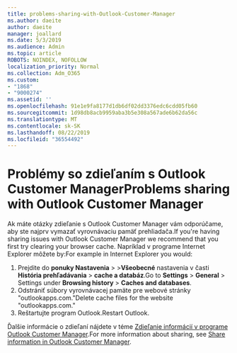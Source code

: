 ```yaml
---
title: problems-sharing-with-Outlook-Customer-Manager
ms.author: daeite
author: daeite
manager: joallard
ms.date: 5/3/2019
ms.audience: Admin
ms.topic: article
ROBOTS: NOINDEX, NOFOLLOW
localization_priority: Normal
ms.collection: Adm_O365
ms.custom:
- "1868"
- "9000274"
ms.assetid: ''
ms.openlocfilehash: 91e1e9fa8177d1db6df02dd3376edc6cdd05fb60
ms.sourcegitcommit: 1d98db8acb9959aba3b5e308a567ade6b62da56c
ms.translationtype: MT
ms.contentlocale: sk-SK
ms.lasthandoff: 08/22/2019
ms.locfileid: "36554492"
---
```

# <a name="problems-sharing-with-outlook-customer-manager"></a><span data-ttu-id="e38f2-102">Problémy so zdieľaním s Outlook Customer Manager</span><span class="sxs-lookup"><span data-stu-id="e38f2-102">Problems sharing with Outlook Customer Manager</span></span>

<span data-ttu-id="e38f2-103">Ak máte otázky zdieľanie s Outlook Customer Manager vám odporúčame, aby ste najprv vymazať vyrovnávaciu pamäť prehliadača.</span><span class="sxs-lookup"><span data-stu-id="e38f2-103">If you're having sharing issues with Outlook Customer Manager we recommend that you first try clearing your browser cache.</span></span> <span data-ttu-id="e38f2-104">Napríklad v programe Internet Explorer môžete by:</span><span class="sxs-lookup"><span data-stu-id="e38f2-104">For example in Internet Explorer you would:</span></span>

1. <span data-ttu-id="e38f2-105">Prejdite do **ponuky Nastavenia** > >**Všeobecné** nastavenia v časti **História prehľadávania** > **cache a databáz**.</span><span class="sxs-lookup"><span data-stu-id="e38f2-105">Go to **Settings** > **General** > Settings under **Browsing history** > **Caches and databases**.</span></span>
2. <span data-ttu-id="e38f2-106">Odstrániť súbory vyrovnávacej pamäte pre webové stránky "outlookapps.com."</span><span class="sxs-lookup"><span data-stu-id="e38f2-106">Delete cache files for the website "outlookapps.com."</span></span>
3. <span data-ttu-id="e38f2-107">Reštartujte program Outlook.</span><span class="sxs-lookup"><span data-stu-id="e38f2-107">Restart Outlook.</span></span>

<span data-ttu-id="e38f2-108">Ďalšie informácie o zdieľaní nájdete v téme [Zdieľanie informácií v programe Outlook Customer Manager](https://support.office.com/article/4f26cc69-67da-4cd5-b344-02d1a4799310%20).</span><span class="sxs-lookup"><span data-stu-id="e38f2-108">For more information about sharing, see [Share information in Outlook Customer Manager](https://support.office.com/article/4f26cc69-67da-4cd5-b344-02d1a4799310%20).</span></span>